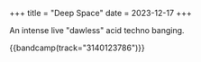 +++
title = "Deep Space"
date = 2023-12-17
+++

An intense live "dawless" acid techno banging.

{{bandcamp(track="3140123786")}}
